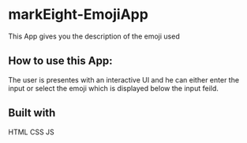# markEight-EmojiApp
This App gives you the description of the emoji used

## How to use this App:
 The user is presentes with an interactive UI and he can either enter the input or select the emoji which is displayed below the input feild.
 
## Built with
 HTML
 CSS
 JS
